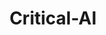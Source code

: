 ---
layout: page
title: Critical-AI
description: Critical AI walk-through and notebooks
has_children: true
has_toc: true
---